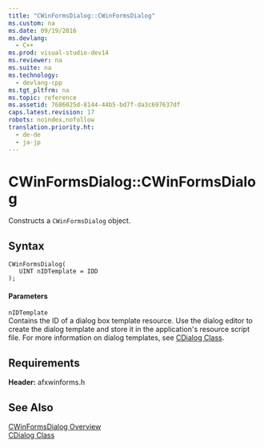 ```yaml
---
title: "CWinFormsDialog::CWinFormsDialog"
ms.custom: na
ms.date: 09/19/2016
ms.devlang: 
  - C++
ms.prod: visual-studio-dev14
ms.reviewer: na
ms.suite: na
ms.technology: 
  - devlang-cpp
ms.tgt_pltfrm: na
ms.topic: reference
ms.assetid: 7686025d-8144-44b5-bd7f-da3c697637df
caps.latest.revision: 17
robots: noindex,nofollow
translation.priority.ht: 
  - de-de
  - ja-jp
---
```

# CWinFormsDialog::CWinFormsDialog
Constructs a `CWinFormsDialog` object.  
  
## Syntax  
  
```  
CWinFormsDialog(  
   UINT nIDTemplate = IDD   
);  
```  
  
#### Parameters  
 `nIDTemplate`  
 Contains the ID of a dialog box template resource. Use the dialog editor to create the dialog template and store it in the application's resource script file. For more information on dialog templates, see [CDialog Class](../vs140/CDialog-Class.md).  
  
## Requirements  
 **Header:** afxwinforms.h  
  
## See Also  
 [CWinFormsDialog Overview](../Topic/CWinFormsDialog%20Class.md)   
 [CDialog Class](../vs140/CDialog-Class.md)